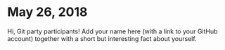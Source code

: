 # May 26, 2018

Hi, Git party participants! Add your name here (with a link to your GitHub account) together with a short but interesting fact about yourself.
